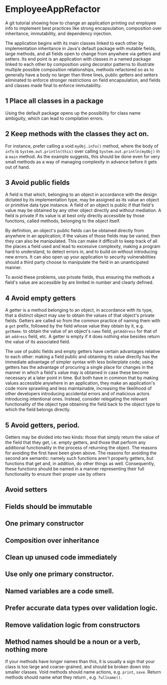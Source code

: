 # EmployeeAppRefactor
A git tutorial showing how to change an application printing out employee info to implement best practices like strong encapsulation, composition over inheritance, immutability, and dependency injection. 

The application begins with its main classes linked to each other by implementation inheritance in Java's default package with mutable fields, large methods, and all fields open to change from anywhere via getters and setters. Its end point is an application with classes in a named package linked to each other by composition using decorator patterns to illustrate multiple possible composition relationships, methods refactored so as to generally have a body no larger than three lines, public getters and setters eliminated to enforce stronger restrictions on field encapsulation, and fields and classes made final to enforce immutability.

## 1 Place all classes in a package
Using the default package opens up the possibility for class name ambiguity, which can lead to compilation errors.

## 2 Keep methods with the classes they act on.
For instance, prefer calling a void ```myObj.info()``` method, where the body of ```info``` is ```System.out.println(this)``` over calling ```System.out.println(myObj)``` in a ```main``` method. As the example suggests, this should be done even for very small methods as a way of managing complexity in advance before it gets out of hand.

## 3 Avoid public fields
A field is that which, belonging to an object in accordance with the design dictated by its implementation type, may be assigned as its value an object or primitive data type instance. A field of an object is public if that field's value may be obtained by any other object directly and without mediation. A field is private if its value is at best only directly accessible by those functions, called methods, belonging to the object itself.

By definition, an object's public fields can be obtained directly from anywhere in an application; if the values of those fields may be varied, then they can also be manipulated. This can make it difficult to keep track of all the places a field used and lead to excessive complexity, making a program hard to understand, to detect errors in, and to build on without introducing new errors. It can also open up your application to security vulnerabilities should a third party choose to manipulate the field in an unanticipated manner.

To avoid these problems, use private fields, thus ensuring the methods a field's value are accessible by are limited in number and clearly defined.

## 4 Avoid empty getters
A getter is a method belonging to an object, in accordance with its type, that a distinct object may use to obtain the values of that object's private fields. Getters are called so from the common practice of naming them with a ```get``` prefix, followed by the field whose value they obtain by it, e.g. ```getName```.  to obtain the value of an object's ```name``` field, ```getAddress``` for that of an ```address``` field, etc. A getter is empty if it does nothing else besides return the value of its associated field.

The use of public fields and empty getters have certain advantages relative to each other: making a field public and obtaining its value directly has the immediate advantage of simpler syntax with less boilerplate code; using getters has the advantage of procuring a single place for changes in the manner in which a field's value may is obtained in case these become necessary at a later point in time. But both have in common that by making values accessible anywhere in an application, they make an application's code more sprawling and less maintainable, increasing the likelihood of other developers introducing accidental errors and of malicious actors introducing intentional ones. Instead, consider relegating the relevant functionality of the object type obtaining the field back to the object type to which the field belongs directly. 

## 5 Avoid getters, period.
Getters may be divided into two kinds: those that simply return the value of the field that they get, i.e. empty getters, and those that perform any additional functionality in the process of returning the object. The reasons for avoiding the first have been given above. The reasons for avoiding the second are semantic: namely such functions aren't properly getters, but functions that get and, in addition, do other things as well. Consequently, these functions should be named in a manner representing their full functionality to ensure their proper use by others 

## Avoid setters
## Fields should be immutable
## One primary constructor
## Composition over inheritance
## Clean up unused code immediately
## Use only one primary constructor.
## Named variables are a code smell.
## Prefer accurate data types over validation logic. 

## Remove validation logic from constructors
## Method names should be a noun or a verb, nothing more
If your methods have longer names than this, it is usually a sign that your class is too large and coarse-grained, and should be broken down into smaller classes. Void methods should name actions, e.g. ```print```, ```save```. Return methods should name what they return , e.g. ```fullname()```.
